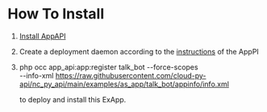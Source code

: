 How To Install
==============

1. [Install AppAPI](https://apps.nextcloud.com/apps/app_api)
2. Create a deployment daemon according to the [instructions](https://cloud-py-api.github.io/app_api/CreationOfDeployDaemon.html#create-deploy-daemon) of the AppPI
3. php occ app_api:app:register talk_bot --force-scopes \
--info-xml https://raw.githubusercontent.com/cloud-py-api/nc_py_api/main/examples/as_app/talk_bot/appinfo/info.xml

    to deploy and install this ExApp.
